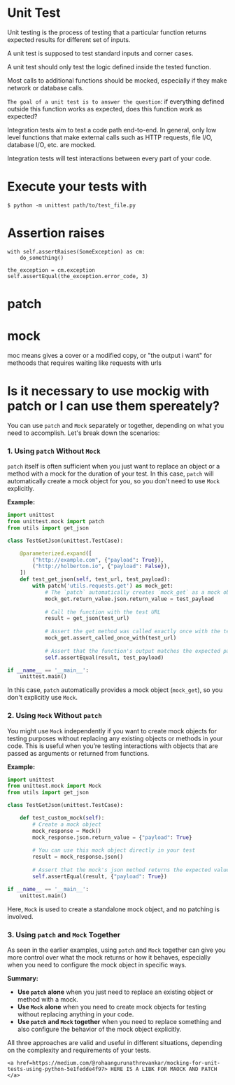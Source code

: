 # Unit Test
<p>
Unit testing is the process of testing that a particular function returns expected results for different set of inputs.

A unit test is supposed to test standard inputs and corner cases.

A unit test should only test the logic defined inside the tested function.

Most calls to additional functions should be mocked, especially if they make network or database calls.

```The goal of a unit test is to answer the question```: if everything defined outside this function works as expected, does this function work as expected?

Integration tests aim to test a code path end-to-end. In general, only low level functions that make external calls such as HTTP requests, file I/O, database I/O, etc. are mocked.

Integration tests will test interactions between every part of your code.</p>

# Execute your tests with

```$ python -m unittest path/to/test_file.py```

# Assertion raises
```
with self.assertRaises(SomeException) as cm:
    do_something()

the_exception = cm.exception
self.assertEqual(the_exception.error_code, 3)
```

# patch

# mock

moc means gives a cover or a modified copy, or "the output i want" for methoods that requires waiting like requests with urls 

# Is it necessary to use mockig with patch or I can use them spereately?
You can use `patch` and `Mock` separately or together, depending on what you need to accomplish. Let's break down the scenarios:

### 1. **Using `patch` Without `Mock`**

`patch` itself is often sufficient when you just want to replace an object or a method with a mock for the duration of your test. In this case, `patch` will automatically create a mock object for you, so you don't need to use `Mock` explicitly.

**Example:**

```python
import unittest
from unittest.mock import patch
from utils import get_json

class TestGetJson(unittest.TestCase):

    @parameterized.expand([
        ("http://example.com", {"payload": True}),
        ("http://holberton.io", {"payload": False}),
    ])
    def test_get_json(self, test_url, test_payload):
        with patch('utils.requests.get') as mock_get:
            # The `patch` automatically creates `mock_get` as a mock object
            mock_get.return_value.json.return_value = test_payload
            
            # Call the function with the test URL
            result = get_json(test_url)
            
            # Assert the get method was called exactly once with the test URL
            mock_get.assert_called_once_with(test_url)
            
            # Assert that the function's output matches the expected payload
            self.assertEqual(result, test_payload)

if __name__ == '__main__':
    unittest.main()
```

In this case, `patch` automatically provides a mock object (`mock_get`), so you don't explicitly use `Mock`.

### 2. **Using `Mock` Without `patch`**

You might use `Mock` independently if you want to create mock objects for testing purposes without replacing any existing objects or methods in your code. This is useful when you’re testing interactions with objects that are passed as arguments or returned from functions.

**Example:**

```python
import unittest
from unittest.mock import Mock
from utils import get_json

class TestGetJson(unittest.TestCase):

    def test_custom_mock(self):
        # Create a mock object
        mock_response = Mock()
        mock_response.json.return_value = {"payload": True}
        
        # You can use this mock object directly in your test
        result = mock_response.json()
        
        # Assert that the mock's json method returns the expected value
        self.assertEqual(result, {"payload": True})

if __name__ == '__main__':
    unittest.main()
```

Here, `Mock` is used to create a standalone mock object, and no patching is involved.

### 3. **Using `patch` and `Mock` Together**

As seen in the earlier examples, using `patch` and `Mock` together can give you more control over what the mock returns or how it behaves, especially when you need to configure the mock object in specific ways.

**Summary:**

- **Use `patch` alone** when you just need to replace an existing object or method with a mock.
- **Use `Mock` alone** when you need to create mock objects for testing without replacing anything in your code.
- **Use `patch` and `Mock` together** when you need to replace something and also configure the behavior of the mock object explicitly.

All three approaches are valid and useful in different situations, depending on the complexity and requirements of your tests.


```<a href=https://medium.com/@rohaangurunathrevankar/mocking-for-unit-tests-using-python-5e1fedde4f97> HERE IS A LIBK FOR MAOCK AND PATCH </a>```
